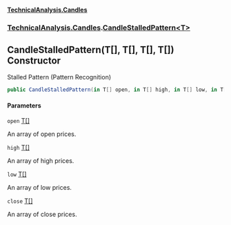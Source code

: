 #### [TechnicalAnalysis.Candles](Atypical.TechnicalAnalysis.Candles.md 'Atypical.TechnicalAnalysis.Candles')
### [TechnicalAnalysis.Candles](Atypical.TechnicalAnalysis.Candles.md#TechnicalAnalysis.Candles 'TechnicalAnalysis.Candles').[CandleStalledPattern&lt;T&gt;](CandleStalledPattern_T_.md 'TechnicalAnalysis.Candles.CandleStalledPattern<T>')

## CandleStalledPattern(T[], T[], T[], T[]) Constructor

Stalled Pattern (Pattern Recognition)

```csharp
public CandleStalledPattern(in T[] open, in T[] high, in T[] low, in T[] close);
```
#### Parameters

<a name='TechnicalAnalysis.Candles.CandleStalledPattern_T_.CandleStalledPattern(T[],T[],T[],T[]).open'></a>

`open` [T](CandleStalledPattern_T_.md#TechnicalAnalysis.Candles.CandleStalledPattern_T_.T 'TechnicalAnalysis.Candles.CandleStalledPattern<T>.T')[[]](https://docs.microsoft.com/en-us/dotnet/api/System.Array 'System.Array')

An array of open prices.

<a name='TechnicalAnalysis.Candles.CandleStalledPattern_T_.CandleStalledPattern(T[],T[],T[],T[]).high'></a>

`high` [T](CandleStalledPattern_T_.md#TechnicalAnalysis.Candles.CandleStalledPattern_T_.T 'TechnicalAnalysis.Candles.CandleStalledPattern<T>.T')[[]](https://docs.microsoft.com/en-us/dotnet/api/System.Array 'System.Array')

An array of high prices.

<a name='TechnicalAnalysis.Candles.CandleStalledPattern_T_.CandleStalledPattern(T[],T[],T[],T[]).low'></a>

`low` [T](CandleStalledPattern_T_.md#TechnicalAnalysis.Candles.CandleStalledPattern_T_.T 'TechnicalAnalysis.Candles.CandleStalledPattern<T>.T')[[]](https://docs.microsoft.com/en-us/dotnet/api/System.Array 'System.Array')

An array of low prices.

<a name='TechnicalAnalysis.Candles.CandleStalledPattern_T_.CandleStalledPattern(T[],T[],T[],T[]).close'></a>

`close` [T](CandleStalledPattern_T_.md#TechnicalAnalysis.Candles.CandleStalledPattern_T_.T 'TechnicalAnalysis.Candles.CandleStalledPattern<T>.T')[[]](https://docs.microsoft.com/en-us/dotnet/api/System.Array 'System.Array')

An array of close prices.